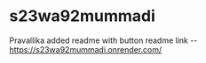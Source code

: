 # s23wa92mummadi
Pravallika added readme with button 
readme link -- https://s23wa92mummadi.onrender.com/

